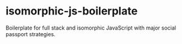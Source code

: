 # isomorphic-js-boilerplate
Boilerplate for full stack and isomorphic JavaScript with major social passport strategies.

